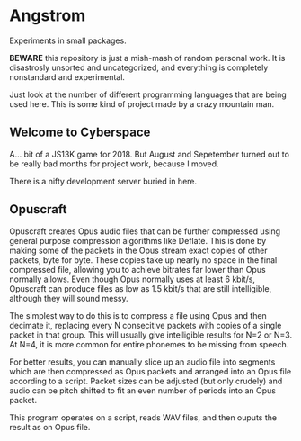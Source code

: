 # Angstrom

Experiments in small packages.

**BEWARE** this repository is just a mish-mash of random personal work. It is disastrosly unsorted and uncategorized, and everything is completely nonstandard and experimental.

Just look at the number of different programming languages that are being used here. This is some kind of project made by a crazy mountain man.

## Welcome to Cyberspace

A... bit of a JS13K game for 2018. But August and Sepetember turned out to be really bad months for project work, because I moved.

There is a nifty development server buried in here.

## Opuscraft

Opuscraft creates Opus audio files that can be further compressed using general purpose compression algorithms like Deflate. This is done by making some of the packets in the Opus stream exact copies of other packets, byte for byte. These copies take up nearly no space in the final compressed file, allowing you to achieve bitrates far lower than Opus normally allows. Even though Opus normally uses at least 6 kbit/s, Opuscraft can produce files as low as 1.5 kbit/s that are still intelligible, although they will sound messy.

The simplest way to do this is to compress a file using Opus and then decimate it, replacing every N consecitive packets with copies of a single packet in that group. This will usually give intelligible results for N=2 or N=3. At N=4, it is more common for entire phonemes to be missing from speech.

For better results, you can manually slice up an audio file into segments which are then compressed as Opus packets and arranged into an Opus file according to a script. Packet sizes can be adjusted (but only crudely) and audio can be pitch shifted to fit an even number of periods into an Opus packet.

This program operates on a script, reads WAV files, and then ouputs the result as on Opus file.
